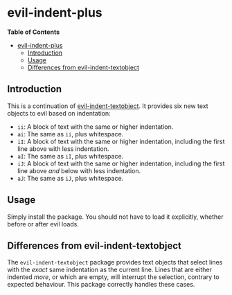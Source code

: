 # evil-indent-plus

<!-- markdown-toc start - Don't edit this section. Run M-x markdown-toc-generate-toc again -->
**Table of Contents**

- [evil-indent-plus](#evil-indent-plus)
    - [Introduction](#introduction)
    - [Usage](#usage)
    - [Differences from evil-indent-textobject](#differences-from-evil-indent-textobject)

<!-- markdown-toc end -->

## Introduction

This is a continuation of
[evil-indent-textobject](https://github.com/cofi/evil-indent-textobject). It
provides six new text objects to evil based on indentation:

* `ii`: A block of text with the same or higher indentation.
* `ai`: The same as `ii`, plus whitespace.
* `iI`: A block of text with the same or higher indentation, including the first
line above with less indentation.
* `aI`: The same as `iI`, plus whitespace.
* `iJ`: A block of text with the same or higher indentation, including the first
line above *and* below with less indentation.
* `aJ`: The same as `iJ`, plus whitespace.

## Usage

Simply install the package. You should not have to load it explicitly, whether
before or after evil loads.

## Differences from evil-indent-textobject

The `evil-indent-textobject` package provides text objects that select lines
with the *exact* same indentation as the current line. Lines that are either
indented *more*, or which are empty, will interrupt the selection, contrary to
expected behaviour. This package correctly handles these cases.
